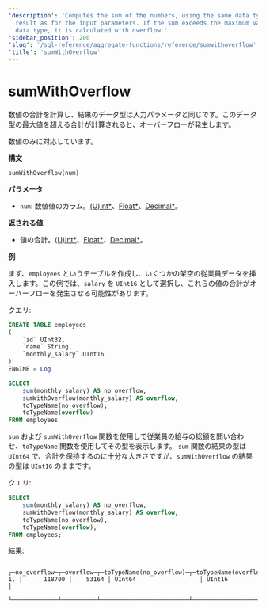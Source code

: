 ```yaml
---
'description': 'Computes the sum of the numbers, using the same data type for the
  result as for the input parameters. If the sum exceeds the maximum value for this
  data type, it is calculated with overflow.'
'sidebar_position': 200
'slug': '/sql-reference/aggregate-functions/reference/sumwithoverflow'
'title': 'sumWithOverflow'
---
```





# sumWithOverflow

数値の合計を計算し、結果のデータ型は入力パラメータと同じです。このデータ型の最大値を超える合計が計算されると、オーバーフローが発生します。

数値のみに対応しています。

**構文**

```sql
sumWithOverflow(num)
```

**パラメータ**
- `num`: 数値値のカラム。[(U)Int*](../../data-types/int-uint.md)、[Float*](../../data-types/float.md)、[Decimal*](../../data-types/decimal.md)。

**返される値**

- 値の合計。[(U)Int*](../../data-types/int-uint.md)、[Float*](../../data-types/float.md)、[Decimal*](../../data-types/decimal.md)。

**例**

まず、`employees` というテーブルを作成し、いくつかの架空の従業員データを挿入します。この例では、`salary` を `UInt16` として選択し、これらの値の合計がオーバーフローを発生させる可能性があります。

クエリ:

```sql
CREATE TABLE employees
(
    `id` UInt32,
    `name` String,
    `monthly_salary` UInt16
)
ENGINE = Log
```

```sql
SELECT
    sum(monthly_salary) AS no_overflow,
    sumWithOverflow(monthly_salary) AS overflow,
    toTypeName(no_overflow),
    toTypeName(overflow)
FROM employees
```

`sum` および `sumWithOverflow` 関数を使用して従業員の給与の総額を問い合わせ、`toTypeName` 関数を使用してその型を表示します。
`sum` 関数の結果の型は `UInt64` で、合計を保持するのに十分な大きさですが、`sumWithOverflow` の結果の型は `UInt16` のままです。  

クエリ:

```sql
SELECT 
    sum(monthly_salary) AS no_overflow,
    sumWithOverflow(monthly_salary) AS overflow,
    toTypeName(no_overflow),
    toTypeName(overflow),    
FROM employees;
```

結果:

```response
   ┌─no_overflow─┬─overflow─┬─toTypeName(no_overflow)─┬─toTypeName(overflow)─┐
1. │      118700 │    53164 │ UInt64                  │ UInt16               │
   └─────────────┴──────────┴─────────────────────────┴──────────────────────┘
```
